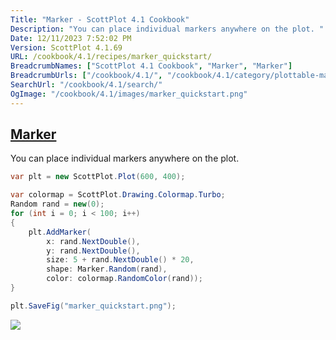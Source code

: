 ```yaml
---
Title: "Marker - ScottPlot 4.1 Cookbook"
Description: "You can place individual markers anywhere on the plot. "
Date: 12/11/2023 7:52:02 PM
Version: ScottPlot 4.1.69
URL: /cookbook/4.1/recipes/marker_quickstart/
BreadcrumbNames: ["ScottPlot 4.1 Cookbook", "Marker", "Marker"]
BreadcrumbUrls: ["/cookbook/4.1/", "/cookbook/4.1/category/plottable-marker", "/cookbook/4.1/recipes/marker_quickstart/"]
SearchUrl: "/cookbook/4.1/search/"
OgImage: "/cookbook/4.1/images/marker_quickstart.png"
---
```


<h2><a href='/cookbook/4.1/recipes/marker_quickstart/'>Marker</a></h2>

You can place individual markers anywhere on the plot. 

```cs
var plt = new ScottPlot.Plot(600, 400);

var colormap = ScottPlot.Drawing.Colormap.Turbo;
Random rand = new(0);
for (int i = 0; i < 100; i++)
{
    plt.AddMarker(
        x: rand.NextDouble(),
        y: rand.NextDouble(),
        size: 5 + rand.NextDouble() * 20,
        shape: Marker.Random(rand),
        color: colormap.RandomColor(rand));
}

plt.SaveFig("marker_quickstart.png");
```

<img src='../../images/marker_quickstart.png' class='d-block mx-auto my-5' />


